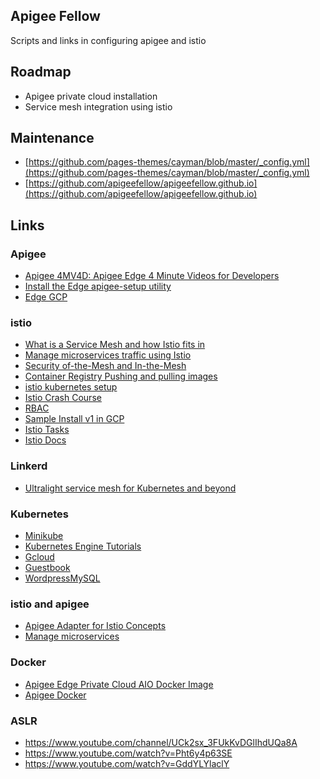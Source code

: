 ## Apigee Fellow

Scripts and links in configuring apigee and istio

## Roadmap

* Apigee private cloud installation
* Service mesh integration using istio

## Maintenance

* [https://github.com/pages-themes/cayman/blob/master/_config.yml](https://github.com/pages-themes/cayman/blob/master/_config.yml)
* [https://github.com/apigeefellow/apigeefellow.github.io](https://github.com/apigeefellow/apigeefellow.github.io)

## Links

### Apigee

* [Apigee 4MV4D: Apigee Edge 4 Minute Videos for Developers](https://www.youtube.com/playlist?list=PLIXjuPlujxxxe3iTmLtgfIBgpMo7iD7fk)
* [Install the Edge apigee-setup utility](https://docs.apigee.com/private-cloud/v4.18.05/install-edge-apigee-setup-utility)
* [Edge GCP](https://github.com/apigee/edge-gcp)

### istio

* [What is a Service Mesh and how Istio fits in](https://developer.ibm.com/code/2017/07/21/service-mesh-architecture-and-istio/)
* [Manage microservices traffic using Istio](https://developer.ibm.com/patterns/manage-microservices-traffic-using-istio/)
* [Security of-the-Mesh and In-the-Mesh](https://www.alcide.io/service-mesh-security/)
* [Container Registry Pushing and pulling images](https://cloud.google.com/container-registry/docs/pushing-and-pulling?hl=en_US&_ga=2.26431101.-1105478373.1555578505)
* [istio kubernetes setup](https://cloud.google.com/kubernetes-engine/docs/tutorials/installing-istio)
* [Istio Crash Course](https://medium.com/namely-labs/a-crash-course-for-running-istio-1c6125930715)
* [RBAC](https://cloud.google.com/kubernetes-engine/docs/how-to/role-based-access-control)
* [Sample Install v1 in GCP](https://github.com/apigeefellow/apigeefellow.info/raw/master/docs/istio-manual-install-note-v1.pdf)
* [Istio Tasks](https://istio.io/docs/tasks/)
* [Istio Docs](https://istio.io/docs/)

### Linkerd

* [Ultralight service mesh for Kubernetes and beyond](https://linkerd.io/)

### Kubernetes

* [Minikube](https://kubernetes.io/docs/setup/minikube/)
* [Kubernetes Engine Tutorials](https://cloud.google.com/kubernetes-engine/docs/tutorials/)
* [Gcloud](https://cloud.google.com/sdk/docs/)
* [Guestbook](https://kubernetes.io/docs/tutorials/stateless-application/guestbook/)
* [WordpressMySQL](https://kubernetes.io/docs/tutorials/stateful-application/mysql-wordpress-persistent-volume/)

### istio and apigee

* [Apigee Adapter for Istio Concepts](https://docs.apigee.com/api-platform/istio-adapter/concepts)
* [Manage microservices](https://cloud.google.com/apigee/manage-microservices/?utm_referrer=https://cloud.google.com/blog/products/api-management/introducing-apigee-api-management-for-istio)

### Docker

* [Apigee Edge Private Cloud AIO Docker Image](https://community.apigee.com/articles/42562/apigee-edge-private-cloud-aio-docker-image.html)
* [Apigee Docker](https://docker.apigee.net/apigee-edge-aio)

### ASLR 

* https://www.youtube.com/channel/UCk2sx_3FUkKvDGlIhdUQa8A
* https://www.youtube.com/watch?v=Pht6y4p63SE
* https://www.youtube.com/watch?v=GddYLYlaclY
